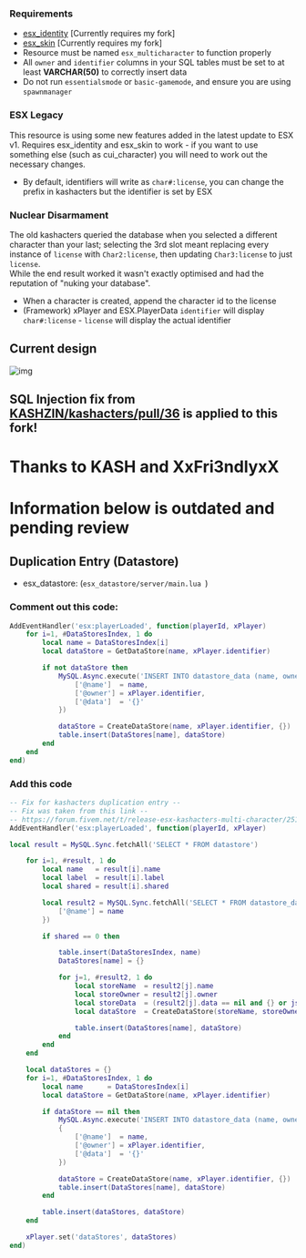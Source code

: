 
### Requirements
* [esx_identity](https://github.com/thelindat/esx_identity) [Currently requires my fork]
* [esx_skin](https://github.com/thelindat/esx_skin) [Currently requires my fork]
* Resource must be named `esx_multicharacter` to function properly
* All `owner` and `identifier` columns in your SQL tables must be set to at least **VARCHAR(50)** to correctly insert data
* Do not run `essentialsmode` or `basic-gamemode`, and ensure you are using `spawnmanager`
 
 
### ESX Legacy  
This resource is using some new features added in the latest update to ESX v1.
Requires esx_identity and esx_skin to work - if you want to use something else (such as cui_character) you will need to work out the necessary changes.
* By default, identifiers will write as `char#:license`, you can change the prefix in kashacters but the identifier is set by ESX


### Nuclear Disarmament  
The old kashacters queried the database when you selected a different character than your last; selecting the 3rd slot meant replacing every instance of `license` with `Char2:license`, then updating `Char3:license` to just `license`.  
While the end result worked it wasn't exactly optimised and had the reputation of "nuking your database".
* When a character is created, append the character id to the license
* (Framework) xPlayer and ESX.PlayerData `identifier` will display `char#:license` - `license` will display the actual identifier


## Current design
![img](https://i.gyazo.com/9ec7181c10679e4053ced5349884f4e8.jpg)

## SQL Injection fix from [KASHZIN/kashacters/pull/36](https://github.com/KASHZIN/kashacters/pull/36) is applied to this fork!

# Thanks to KASH and XxFri3ndlyxX



# Information below is outdated and pending review

## Duplication Entry (Datastore)

* esx_datastore: (`esx_datastore/server/main.lua `)
### Comment out this code:
```lua
AddEventHandler('esx:playerLoaded', function(playerId, xPlayer)
    for i=1, #DataStoresIndex, 1 do
        local name = DataStoresIndex[i]
        local dataStore = GetDataStore(name, xPlayer.identifier)

        if not dataStore then
            MySQL.Async.execute('INSERT INTO datastore_data (name, owner, data) VALUES (@name, @owner, @data)', {
                ['@name']  = name,
                ['@owner'] = xPlayer.identifier,
                ['@data']  = '{}'
            })

            dataStore = CreateDataStore(name, xPlayer.identifier, {})
            table.insert(DataStores[name], dataStore)
        end
    end
end)
```

### Add this code 
```lua
-- Fix for kashacters duplication entry --
-- Fix was taken from this link --
-- https://forum.fivem.net/t/release-esx-kashacters-multi-character/251613/448?u=xxfri3ndlyxx --
AddEventHandler('esx:playerLoaded', function(playerId, xPlayer)

local result = MySQL.Sync.fetchAll('SELECT * FROM datastore')

    for i=1, #result, 1 do
        local name   = result[i].name
        local label  = result[i].label
        local shared = result[i].shared

        local result2 = MySQL.Sync.fetchAll('SELECT * FROM datastore_data WHERE name = @name', {
            ['@name'] = name
        })

        if shared == 0 then

            table.insert(DataStoresIndex, name)
            DataStores[name] = {}

            for j=1, #result2, 1 do
                local storeName  = result2[j].name
                local storeOwner = result2[j].owner
                local storeData  = (result2[j].data == nil and {} or json.decode(result2[j].data))
                local dataStore  = CreateDataStore(storeName, storeOwner, storeData)

                table.insert(DataStores[name], dataStore)
            end
        end
    end

    local dataStores = {}
    for i=1, #DataStoresIndex, 1 do
        local name      = DataStoresIndex[i]
        local dataStore = GetDataStore(name, xPlayer.identifier)

        if dataStore == nil then
            MySQL.Async.execute('INSERT INTO datastore_data (name, owner, data) VALUES (@name, @owner, @data)',
            {
                ['@name']  = name,
                ['@owner'] = xPlayer.identifier,
                ['@data']  = '{}'
            })

            dataStore = CreateDataStore(name, xPlayer.identifier, {})
            table.insert(DataStores[name], dataStore)
        end

        table.insert(dataStores, dataStore)
    end

    xPlayer.set('dataStores', dataStores)
end)
```
